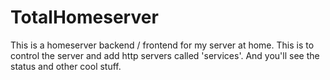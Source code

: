 # TotalHomeserver
This is a homeserver backend / frontend for my server at home. This is to control the server and add http servers called 'services'. And you'll see the status and other cool stuff.
